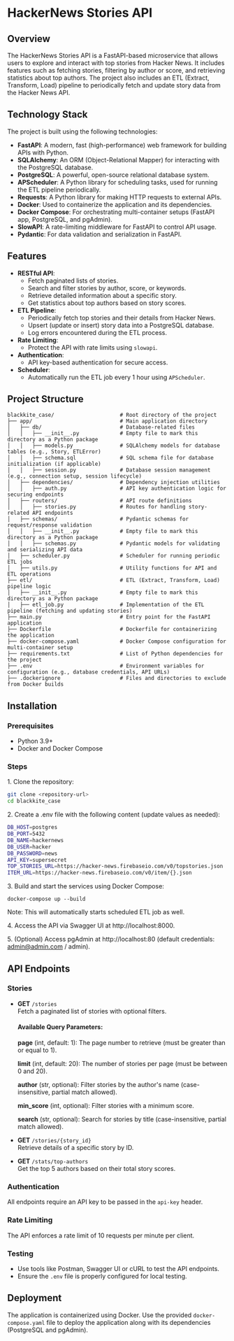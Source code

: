 # HackerNews Stories API

## Overview

The HackerNews Stories API is a FastAPI-based microservice that allows users to explore and interact with top stories from Hacker News. It includes features such as fetching stories, filtering by author or score, and retrieving statistics about top authors. The project also includes an ETL (Extract, Transform, Load) pipeline to periodically fetch and update story data from the Hacker News API.

## Technology Stack

The project is built using the following technologies:

- **FastAPI**: A modern, fast (high-performance) web framework for building APIs with Python.
- **SQLAlchemy**: An ORM (Object-Relational Mapper) for interacting with the PostgreSQL database.
- **PostgreSQL**: A powerful, open-source relational database system.
- **APScheduler**: A Python library for scheduling tasks, used for running the ETL pipeline periodically.
- **Requests**: A Python library for making HTTP requests to external APIs.
- **Docker**: Used to containerize the application and its dependencies.
- **Docker Compose**: For orchestrating multi-container setups (FastAPI app, PostgreSQL, and pgAdmin).
- **SlowAPI**: A rate-limiting middleware for FastAPI to control API usage.
- **Pydantic**: For data validation and serialization in FastAPI.

## Features

- **RESTful API**:
  - Fetch paginated lists of stories.
  - Search and filter stories by author, score, or keywords.
  - Retrieve detailed information about a specific story.
  - Get statistics about top authors based on story scores.
- **ETL Pipeline**:
  - Periodically fetch top stories and their details from Hacker News.
  - Upsert (update or insert) story data into a PostgreSQL database.
  - Log errors encountered during the ETL process.
- **Rate Limiting**:
  - Protect the API with rate limits using `slowapi`.
- **Authentication**:
  - API key-based authentication for secure access.
- **Scheduler**:
  - Automatically run the ETL job every 1 hour using `APScheduler`.

## Project Structure
```
blackkite_case/                     # Root directory of the project
├── app/                            # Main application directory
│   ├── db/                         # Database-related files
│   │   ├── __init__.py             # Empty file to mark this directory as a Python package
│   │   ├── models.py               # SQLAlchemy models for database tables (e.g., Story, ETLError)
│   │   ├── schema.sql              # SQL schema file for database initialization (if applicable)
│   │   ├── session.py              # Database session management (e.g., connection setup, session lifecycle)
│   ├── dependencies/               # Dependency injection utilities
│   │   ├── auth.py                 # API key authentication logic for securing endpoints
│   ├── routers/                    # API route definitions
│   │   ├── stories.py              # Routes for handling story-related API endpoints
│   ├── schemas/                    # Pydantic schemas for request/response validation
│   │   ├── __init__.py             # Empty file to mark this directory as a Python package
│   │   ├── schemas.py              # Pydantic models for validating and serializing API data
│   ├── scheduler.py                # Scheduler for running periodic ETL jobs
│   ├── utils.py                    # Utility functions for API and ETL operations
├── etl/                            # ETL (Extract, Transform, Load) pipeline logic
│   ├── __init__.py                 # Empty file to mark this directory as a Python package
│   ├── etl_job.py                  # Implementation of the ETL pipeline (fetching and updating stories)
├── main.py                         # Entry point for the FastAPI application
├── Dockerfile                      # Dockerfile for containerizing the application
├── docker-compose.yaml             # Docker Compose configuration for multi-container setup
├── requirements.txt                # List of Python dependencies for the project
├── .env                            # Environment variables for configuration (e.g., database credentials, API URLs)
├── .dockerignore                   # Files and directories to exclude from Docker builds
```
## Installation

### Prerequisites

- Python 3.9+
- Docker and Docker Compose

### Steps

1\. Clone the repository:

``` bash
git clone <repository-url>
cd blackkite_case
```

2\. Create a .env file with the following content (update values as needed):

```bash
DB_HOST=postgres
DB_PORT=5432
DB_NAME=hackernews
DB_USER=hacker
DB_PASSWORD=news
API_KEY=supersecret
TOP_STORIES_URL=https://hacker-news.firebaseio.com/v0/topstories.json
ITEM_URL=https://hacker-news.firebaseio.com/v0/item/{}.json

```

3\. Build and start the services using Docker Compose:

```
docker-compose up --build
```
Note: This will automatically starts scheduled ETL job as well.

4\. Access the API via Swagger UI at http://localhost:8000.

5\. (Optional) Access pgAdmin at http://localhost:80 (default credentials: admin@admin.com / admin).

API Endpoints
-------------

### Stories

-   **GET** `/stories`\
    Fetch a paginated list of stories with optional filters.
    #### Available Query Parameters:
    **page** (int, default: 1): The page number to retrieve (must be greater than or equal to 1).

    **limit** (int, default: 20): The number of stories per page (must be between 0 and 20).
    
    **author** (str, optional): Filter stories by the author's name (case-insensitive, partial match allowed).

    **min_score** (int, optional): Filter stories with a minimum score.
    
    **search** (str, optional): Search for stories by title (case-insensitive, partial match allowed).

-   **GET** `/stories/{story_id}`\
    Retrieve details of a specific story by ID.

-   **GET** `/stats/top-authors`\
    Get the top 5 authors based on their total story scores.

### Authentication

All endpoints require an API key to be passed in the `api-key` header.

### Rate Limiting

The API enforces a rate limit of 10 requests per minute per client.

### Testing

-   Use tools like Postman, Swagger UI or cURL to test the API endpoints.
-   Ensure the `.env` file is properly configured for local testing.

Deployment
----------

The application is containerized using Docker. Use the provided `docker-compose.yaml` file to deploy the application along with its dependencies (PostgreSQL and pgAdmin).
